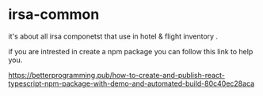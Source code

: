 # irsa-common 
it's about all irsa componetst that use in hotel & flight inventory .








if you are intrested in create a npm package you can follow this link to help you.


https://betterprogramming.pub/how-to-create-and-publish-react-typescript-npm-package-with-demo-and-automated-build-80c40ec28aca
